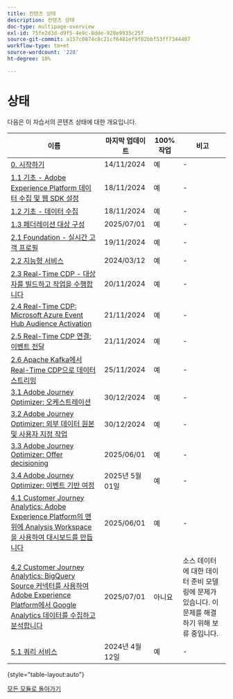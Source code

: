 ```yaml
---
title: 컨텐츠 상태
description: 컨텐츠 상태
doc-type: multipage-overview
exl-id: 75fe2d3d-d9f5-4e9c-8dde-928e9935c25f
source-git-commit: a157c0874c8c21cf6481ef9f02bbf53ff7344407
workflow-type: tm+mt
source-wordcount: '228'
ht-degree: 10%

---
```


# 상태

다음은 이 자습서의 콘텐츠 상태에 대한 개요입니다.

| 이름 | 마지막 업데이트 | 100% 작업 | 비고 |
| ---------------------- | ------------ | ------------ |------------ |
| [0. 시작하기](./modules/gettingstarted/gettingstarted/getting-started.md) | 14/11/2024 | 예 | - |
| [1.1 기초 - Adobe Experience Platform 데이터 수집 및 웹 SDK 설정](./modules/datacollection/module1.1/data-ingestion-launch-web-sdk.md) | 18/11/2024 | 예 | - |
| [1.2 기초 - 데이터 수집](./modules/datacollection/module1.2/data-ingestion.md) | 18/11/2024 | 예 | - |
| [1.3 페더레이션 대상 구성](./modules/datacollection/module1.3/fac.md) | 2025/07/01 | 예 | - |
| [2.1 Foundation - 실시간 고객 프로필](./modules/rtcdp-b2c/module2.1/real-time-customer-profile.md) | 19/11/2024 | 예 | - |
| [2.2 지능형 서비스](./modules/rtcdp-b2c/module2.2/intelligent-services.md) | 2024/03/12 | 예 | - |
| [2.3 Real-Time CDP - 대상자를 빌드하고 작업을 수행합니다](./modules/rtcdp-b2c/module2.3/real-time-cdp-build-a-segment-take-action.md) | 20/11/2024 | 예 | - |
| [2.4 Real-Time CDP: Microsoft Azure Event Hub Audience Activation](./modules/rtcdp-b2c/module2.4/segment-activation-microsoft-azure-eventhub.md) | 21/11/2024 | 예 | - |
| [2.5 Real-Time CDP 연결: 이벤트 전달](./modules/rtcdp-b2c/module2.5/aep-data-collection-ssf.md) | 21/11/2024 | 예 | - |
| [2.6 Apache Kafka에서 Real-Time CDP으로 데이터 스트리밍](./modules/rtcdp-b2c/module2.6/aep-apache-kafka.md) | 25/11/2024 | 예 | - |
| [3.1 Adobe Journey Optimizer: 오케스트레이션](./modules/ajo-b2c/module3.1/journey-orchestration-create-account.md) | 30/12/2024 | 예 | - |
| [3.2 Adobe Journey Optimizer: 외부 데이터 원본 및 사용자 지정 작업](./modules/ajo-b2c/module3.2/journey-orchestration-external-weather-api-sms.md) | 30/12/2024 | 예 | - |
| [3.3 Adobe Journey Optimizer: Offer decisioning](./modules/ajo-b2c/module3.3/offer-decisioning.md) | 2025/06/01 | 예 | - |
| [3.4 Adobe Journey Optimizer: 이벤트 기반 여정](./modules/ajo-b2c/module3.4/journeyoptimizer.md) | 2025년 5월 01일 | 예 | - |
| [4.1 Customer Journey Analytics: Adobe Experience Platform의 맨 위에 Analysis Workspace을 사용하여 대시보드를 만듭니다](./modules/cja-b2c/module4.1/customer-journey-analytics-build-a-dashboard.md) | 2025/06/01 | 예 | - |
| [4.2 Customer Journey Analytics: BigQuery Source 커넥터를 사용하여 Adobe Experience Platform에서 Google Analytics 데이터를 수집하고 분석합니다](./modules/cja-b2c/module4.2/customer-journey-analytics-bigquery-gcp.md) | 2025/07/01 | 아니요 | 소스 데이터에 대한 데이터 준비 모델링에 문제가 있습니다. 이 문제를 해결하기 위해 보류 중입니다. |
| [5.1 쿼리 서비스](./modules/datadistiller/module5.1/query-service.md) | 2024년 4월 12일 | 예 | - |

{style="table-layout:auto"}

[모든 모듈로 돌아가기](./overview.md)

